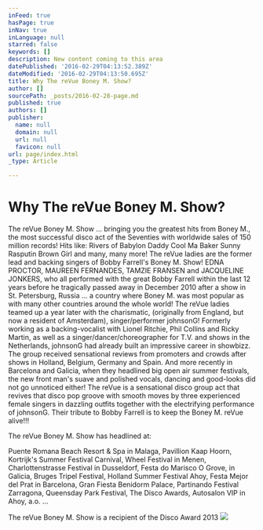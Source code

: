 ```yaml
---
inFeed: true
hasPage: true
inNav: true
inLanguage: null
starred: false
keywords: []
description: New content coming to this area
datePublished: '2016-02-29T04:13:52.389Z'
dateModified: '2016-02-29T04:13:50.695Z'
title: Why The reVue Boney M. Show?
author: []
sourcePath: _posts/2016-02-28-page.md
published: true
authors: []
publisher:
  name: null
  domain: null
  url: null
  favicon: null
url: page/index.html
_type: Article

---
```

# Why The reVue Boney M. Show?

The reVue Boney M. Show ... bringing you the greatest hits from Boney M., the most successful disco act of the Seventies with worldwide sales of 150 million records! Hits like: 
Rivers of Babylon
Daddy Cool
Ma Baker
Sunny
Rasputin
Brown Girl and many, many more!
The reVue ladies are the former lead and backing singers of Bobby Farrell's Boney M. Show! EDNA PROCTOR, MAUREEN FERNANDES, TAMZIE FRANSEN and JACQUELINE JONKERS, who all performed with the great Bobby Farrell within the last 12 years before he tragically passed away in December 2010 after a show in St. Petersburg, Russia ... a country where Boney M. was most popular as with many other countries around the whole world! 
The reVue ladies teamed up a year later with the charismatic, (originally from England, but now a resident of Amsterdam), singer/performer johnsonG! Formerly working as a backing-vocalist with Lionel Ritchie, Phil Collins and Ricky Martin, as well as a singer/dancer/choreographer for T.V. and shows in the Netherlands, johnsonG had already built an impressive career in showbizz.
The group received sensational reviews from promoters and crowds after shows in Holland, Belgium, Germany and Spain. And more recently in Barcelona and Galicia, when they headlined big open air summer festivals, the new front man's suave and polished vocals, dancing and good-looks did not go unnoticed either!
The reVue is a sensational disco group act that revives that disco pop groove with smooth moves by three experienced female singers in dazzling outfits together with the electrifying performance of johnsonG.
Their tribute to Bobby Farrell is to keep the Boney M. reVue alive!!!

The reVue Boney M. Show has headlined at:

Puente Romana Beach Resort & Spa in Malaga, Pavillion Kaap Hoorn, Kortrijk's Summer Festival Carnival, Wheel Festival in Menen, Charlottenstrasse Festival in Dusseldorf, Festa do Marisco O Grove, in Galicia, Bruges Tripel Festival, Holland Summer Festival Ahoy, Festa Mejor del Prat in Barcelona, Gran Fiesta Benidorm Palace, Partinando Festival Zarragona, Queensday Park Festival, The Disco Awards, Autosalon VIP in Ahoy, a.o. ...

The reVue Boney M. Show is a recipient of the Disco Award 2013
![](https://the-grid-user-content.s3-us-west-2.amazonaws.com/29059e96-8993-4f9e-8dcd-de2f9d89a485.jpg)